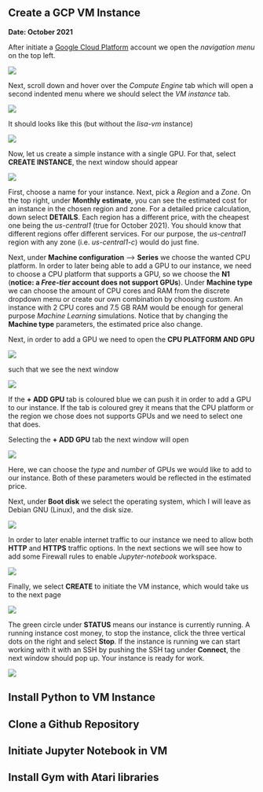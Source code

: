 ## Create a GCP VM Instance
**Date: October 2021**

After initiate a [Google Cloud Platform](https://cloud.google.com/) account we open the _navigation menu_ on the top left.

![](../Assets/GCP_navigation_menu.png)

Next, scroll down and hover over the _Compute Engine_ tab which will open a second indented menu where we should select the _VM instance_ tab.

![](../Assets/GCP_VM_instance.png)

It should looks like this (but without the _lisa-vm_ instance)

![](../Assets/GCP_new_instance.png)

Now, let us create a simple instance with a single GPU. For that, select **CREATE INSTANCE**, the next window should appear

![](../Assets/GCP_create_instance.png)

First, choose a name for your instance. Next, pick a _Region_ and a _Zone_. On the top right, under **Monthly estimate**, you can see the estimated cost for an instance in the chosen region and zone. For a detailed price calculation, down select **DETAILS**. Each region has a different price, with the cheapest one being the _us-central1_ (true for October 2021). You should know that different regions offer different services. For our purpose, the _us-central1_ region with any zone (i.e. _us-central1-c_) would do just fine. 

Next, under **Machine configuration** --> **Series** we choose the wanted CPU platform. In order to later being able to add a GPU to our instance, we need to choose a CPU platform that supports a GPU, so we choose the **N1** (**notice: a _Free-tier_ account does not support GPUs**). Under **Machine type** we can choose the amount of CPU cores and RAM from the discrete dropdown menu or create our own combination by choosing _custom_. An instance with 2 CPU cores and 7.5 GB RAM would be enough for general purpose _Machine Learning_ simulations. Notice that by changing the **Machine type** parameters, the estimated price also change. 

Next, in order to add a GPU we need to open the **CPU PLATFORM AND GPU**

![](../Assets/GCP_add_GPU.png)

such that we see the next window

![](../Assets/GCP_add_GPU1.png)

If the **+ ADD GPU** tab is coloured blue we can push it in order to add a GPU to our instance. If the tab is coloured grey it means that the CPU platform or the region we chose does not supports GPUs and we need to select one that does. 
 
Selecting the **+ ADD GPU** tab the next window will open

![](../Assets/GCP_GPU_added.png)

Here, we can choose the _type_ and _number_ of GPUs we would like to add to our instance. Both of these parameters would be reflected in the estimated price.

Next, under **Boot disk** we select the operating system, which I will leave as Debian GNU (Linux), and the disk size.

![](../Assets/GCP_BOOT_disk.png)

In order to later enable internet traffic to our instance we need to allow both **HTTP** and **HTTPS** traffic options. In the next sections we will see how to add some Firewall rules to enable _Jupyter-notebook_ workspace.

![](../Assets/GCP_Firewall.png)


Finally, we select **CREATE** to initiate the VM instance, which would take us to the next page

![](../Assets/GCP_instance_initiated.png)

The green circle under **STATUS** means our instance is currently running. A running instance cost money, to stop the instance, click the three vertical dots on the right and select **Stop**. If the instance is running we can start working with it with an SSH by pushing the SSH tag under **Connect**, the next window should pop up. Your instance is ready for work.

![](../Assets/GCP_SSH.png)






## Install Python to VM Instance

## Clone a Github Repository

## Initiate Jupyter Notebook in VM

## Install Gym with Atari libraries 


